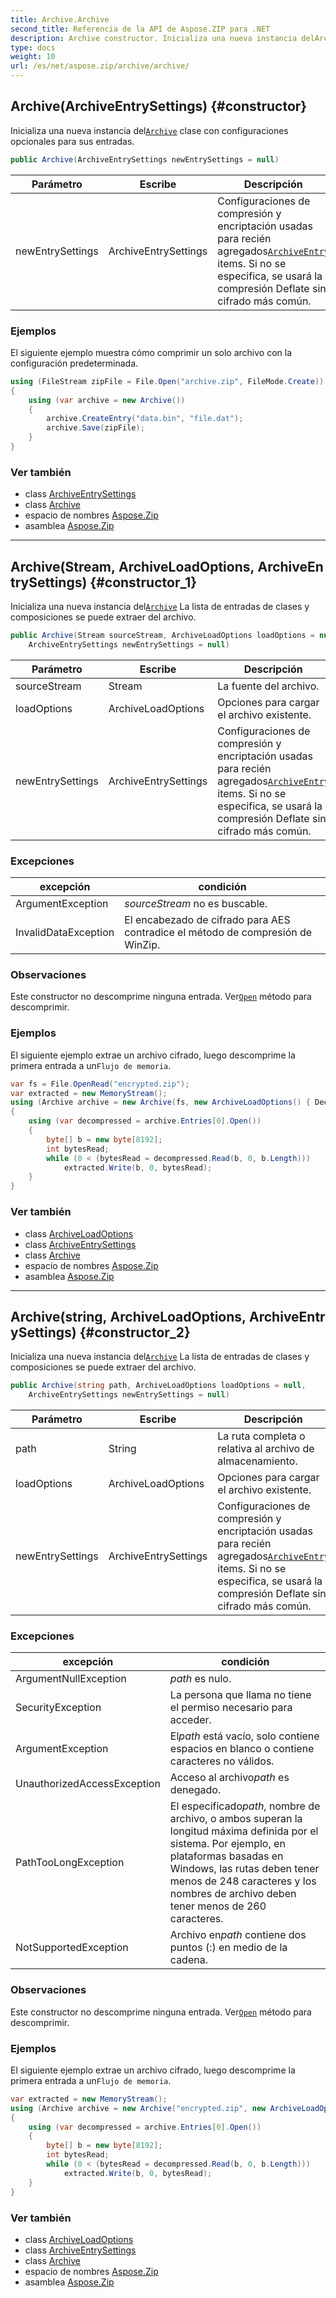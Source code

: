 ```yaml
---
title: Archive.Archive
second_title: Referencia de la API de Aspose.ZIP para .NET
description: Archive constructor. Inicializa una nueva instancia delArchive clase con configuraciones opcionales para sus entradas.
type: docs
weight: 10
url: /es/net/aspose.zip/archive/archive/
---
```

## Archive(ArchiveEntrySettings) {#constructor}

Inicializa una nueva instancia del[`Archive`](../) clase con configuraciones opcionales para sus entradas.

```csharp
public Archive(ArchiveEntrySettings newEntrySettings = null)
```

| Parámetro | Escribe | Descripción |
| --- | --- | --- |
| newEntrySettings | ArchiveEntrySettings | Configuraciones de compresión y encriptación usadas para recién agregados[`ArchiveEntry`](../../archiveentry/) items. Si no se especifica, se usará la compresión Deflate sin cifrado más común. |

### Ejemplos

El siguiente ejemplo muestra cómo comprimir un solo archivo con la configuración predeterminada.

```csharp
using (FileStream zipFile = File.Open("archive.zip", FileMode.Create))
{
    using (var archive = new Archive())
    {
        archive.CreateEntry("data.bin", "file.dat");
        archive.Save(zipFile);
    }
}
```

### Ver también

* class [ArchiveEntrySettings](../../../aspose.zip.saving/archiveentrysettings/)
* class [Archive](../)
* espacio de nombres [Aspose.Zip](../../archive/)
* asamblea [Aspose.Zip](../../../)

---

## Archive(Stream, ArchiveLoadOptions, ArchiveEntrySettings) {#constructor_1}

Inicializa una nueva instancia del[`Archive`](../) La lista de entradas de clases y composiciones se puede extraer del archivo.

```csharp
public Archive(Stream sourceStream, ArchiveLoadOptions loadOptions = null, 
    ArchiveEntrySettings newEntrySettings = null)
```

| Parámetro | Escribe | Descripción |
| --- | --- | --- |
| sourceStream | Stream | La fuente del archivo. |
| loadOptions | ArchiveLoadOptions | Opciones para cargar el archivo existente. |
| newEntrySettings | ArchiveEntrySettings | Configuraciones de compresión y encriptación usadas para recién agregados[`ArchiveEntry`](../../archiveentry/) items. Si no se especifica, se usará la compresión Deflate sin cifrado más común. |

### Excepciones

| excepción | condición |
| --- | --- |
| ArgumentException | *sourceStream* no es buscable. |
| InvalidDataException | El encabezado de cifrado para AES contradice el método de compresión de WinZip. |

### Observaciones

Este constructor no descomprime ninguna entrada. Ver[`Open`](../../archiveentry/open/) método para descomprimir.

### Ejemplos

El siguiente ejemplo extrae un archivo cifrado, luego descomprime la primera entrada a un`Flujo de memoria`.

```csharp
var fs = File.OpenRead("encrypted.zip");
var extracted = new MemoryStream();
using (Archive archive = new Archive(fs, new ArchiveLoadOptions() { DecryptionPassword = "p@s$" }))
{
    using (var decompressed = archive.Entries[0].Open())
    {
        byte[] b = new byte[8192];
        int bytesRead;
        while (0 < (bytesRead = decompressed.Read(b, 0, b.Length)))
            extracted.Write(b, 0, bytesRead);
    }
}
```

### Ver también

* class [ArchiveLoadOptions](../../archiveloadoptions/)
* class [ArchiveEntrySettings](../../../aspose.zip.saving/archiveentrysettings/)
* class [Archive](../)
* espacio de nombres [Aspose.Zip](../../archive/)
* asamblea [Aspose.Zip](../../../)

---

## Archive(string, ArchiveLoadOptions, ArchiveEntrySettings) {#constructor_2}

Inicializa una nueva instancia del[`Archive`](../) La lista de entradas de clases y composiciones se puede extraer del archivo.

```csharp
public Archive(string path, ArchiveLoadOptions loadOptions = null, 
    ArchiveEntrySettings newEntrySettings = null)
```

| Parámetro | Escribe | Descripción |
| --- | --- | --- |
| path | String | La ruta completa o relativa al archivo de almacenamiento. |
| loadOptions | ArchiveLoadOptions | Opciones para cargar el archivo existente. |
| newEntrySettings | ArchiveEntrySettings | Configuraciones de compresión y encriptación usadas para recién agregados[`ArchiveEntry`](../../archiveentry/) items. Si no se especifica, se usará la compresión Deflate sin cifrado más común. |

### Excepciones

| excepción | condición |
| --- | --- |
| ArgumentNullException | *path* es nulo. |
| SecurityException | La persona que llama no tiene el permiso necesario para acceder. |
| ArgumentException | El*path* está vacío, solo contiene espacios en blanco o contiene caracteres no válidos. |
| UnauthorizedAccessException | Acceso al archivo*path* es denegado. |
| PathTooLongException | El especificado*path*, nombre de archivo, o ambos superan la longitud máxima definida por el sistema. Por ejemplo, en plataformas basadas en Windows, las rutas deben tener menos de 248 caracteres y los nombres de archivo deben tener menos de 260 caracteres. |
| NotSupportedException | Archivo en*path* contiene dos puntos (:) en medio de la cadena. |

### Observaciones

Este constructor no descomprime ninguna entrada. Ver[`Open`](../../archiveentry/open/) método para descomprimir.

### Ejemplos

El siguiente ejemplo extrae un archivo cifrado, luego descomprime la primera entrada a un`Flujo de memoria`.

```csharp
var extracted = new MemoryStream();
using (Archive archive = new Archive("encrypted.zip", new ArchiveLoadOptions() { DecryptionPassword = "p@s$" }))
{
    using (var decompressed = archive.Entries[0].Open())
    {
        byte[] b = new byte[8192];
        int bytesRead;
        while (0 < (bytesRead = decompressed.Read(b, 0, b.Length)))
            extracted.Write(b, 0, bytesRead);
    }
}
```

### Ver también

* class [ArchiveLoadOptions](../../archiveloadoptions/)
* class [ArchiveEntrySettings](../../../aspose.zip.saving/archiveentrysettings/)
* class [Archive](../)
* espacio de nombres [Aspose.Zip](../../archive/)
* asamblea [Aspose.Zip](../../../)


